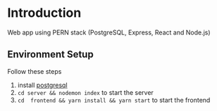 # Introduction

Web app using PERN stack (PostgreSQL, Express, React and Node.js)

## Environment Setup

Follow these steps

1. install [postgresql](https://postgresapp.com/downloads.html)
2. `cd server && nodemon index` to start the server
3. `cd  frontend && yarn install && yarn start` to start the frontend
